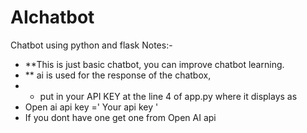 # AIchatbot
Chatbot using python and flask 
 Notes:- 
- **This is just basic chatbot, you can improve chatbot learning.
- ** ai is used for the response of the chatbox,
- * put in your API KEY at the line 4 of app.py where it displays as 
- Open ai api key ='  Your api key '
- If you dont have one get one from Open AI api
